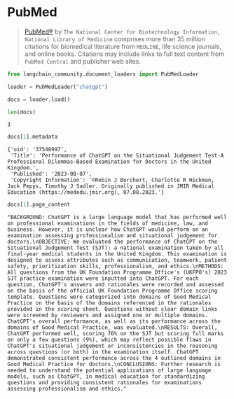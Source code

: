 # PubMed

>[PubMed®](https://pubmed.ncbi.nlm.nih.gov/) by `The National Center for Biotechnology Information, National Library of Medicine` comprises more than 35 million citations for biomedical literature from `MEDLINE`, life science journals, and online books. Citations may include links to full text content from `PubMed Central` and publisher web sites.


```python
from langchain_community.document_loaders import PubMedLoader
```


```python
loader = PubMedLoader("chatgpt")
```


```python
docs = loader.load()
```


```python
len(docs)
```



```output
3
```



```python
docs[1].metadata
```



```output
{'uid': '37548997',
 'Title': 'Performance of ChatGPT on the Situational Judgement Test-A Professional Dilemmas-Based Examination for Doctors in the United Kingdom.',
 'Published': '2023-08-07',
 'Copyright Information': '©Robin J Borchert, Charlotte R Hickman, Jack Pepys, Timothy J Sadler. Originally published in JMIR Medical Education (https://mededu.jmir.org), 07.08.2023.'}
```



```python
docs[1].page_content
```



```output
"BACKGROUND: ChatGPT is a large language model that has performed well on professional examinations in the fields of medicine, law, and business. However, it is unclear how ChatGPT would perform on an examination assessing professionalism and situational judgement for doctors.\nOBJECTIVE: We evaluated the performance of ChatGPT on the Situational Judgement Test (SJT): a national examination taken by all final-year medical students in the United Kingdom. This examination is designed to assess attributes such as communication, teamwork, patient safety, prioritization skills, professionalism, and ethics.\nMETHODS: All questions from the UK Foundation Programme Office's (UKFPO's) 2023 SJT practice examination were inputted into ChatGPT. For each question, ChatGPT's answers and rationales were recorded and assessed on the basis of the official UK Foundation Programme Office scoring template. Questions were categorized into domains of Good Medical Practice on the basis of the domains referenced in the rationales provided in the scoring sheet. Questions without clear domain links were screened by reviewers and assigned one or multiple domains. ChatGPT's overall performance, as well as its performance across the domains of Good Medical Practice, was evaluated.\nRESULTS: Overall, ChatGPT performed well, scoring 76% on the SJT but scoring full marks on only a few questions (9%), which may reflect possible flaws in ChatGPT's situational judgement or inconsistencies in the reasoning across questions (or both) in the examination itself. ChatGPT demonstrated consistent performance across the 4 outlined domains in Good Medical Practice for doctors.\nCONCLUSIONS: Further research is needed to understand the potential applications of large language models, such as ChatGPT, in medical education for standardizing questions and providing consistent rationales for examinations assessing professionalism and ethics."
```



```python

```

